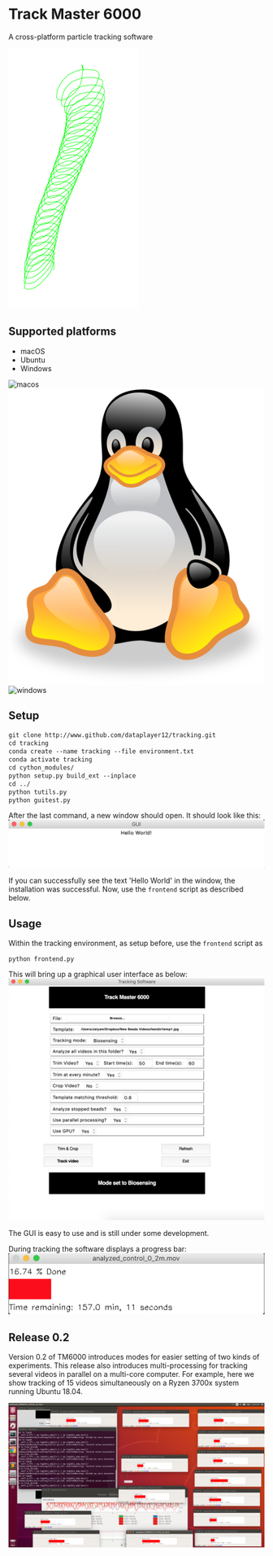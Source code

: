 # Track Master 6000
A cross-platform particle tracking software

![logo](https://github.com/dataplayer12/tracking/blob/master/images/tracklogo.png)

## Supported platforms
- macOS
- Ubuntu
- Windows

![macos](https://github.com/gilbarbara/logos/blob/master/logos/macosx.svg)
![Linux](https://github.com/gilbarbara/logos/blob/master/logos/linux-tux.svg)
![windows](https://github.com/gilbarbara/logos/blob/master/logos/microsoft-windows.svg)

## Setup

```Shell
git clone http://www.github.com/dataplayer12/tracking.git
cd tracking
conda create --name tracking --file environment.txt
conda activate tracking
cd cython_modules/
python setup.py build_ext --inplace
cd ../
python tutils.py
python guitest.py
```
After the last command, a new window should open. It should look like this:
![guitest](https://github.com/dataplayer12/tracking/blob/master/images/guitest.png)

If you can successfully see the text 'Hello World' in the window, the installation was successful. Now, use the `frontend` script as described below.

## Usage

Within the tracking environment, as setup before, use the `frontend` script as
```Shell
python frontend.py
```
This will bring up a graphical user interface as below:
![gui](https://github.com/dataplayer12/tracking/blob/master/images/gui.png)

The GUI is easy to use and is still under some development.

During tracking the software displays a progress bar:
![waitbar](https://github.com/dataplayer12/tracking/blob/master/images/waitbar.png)

## Release 0.2
Version 0.2 of TM6000 introduces modes for easier setting of two kinds of experiments. This release also introduces multi-processing for tracking several videos in parallel on a multi-core computer. For example, here we show tracking of 15 videos simultaneously on a Ryzen 3700x system running Ubuntu 18.04.

![multi-processing](https://github.com/dataplayer12/tracking/blob/master/images/multi-processing.png)
